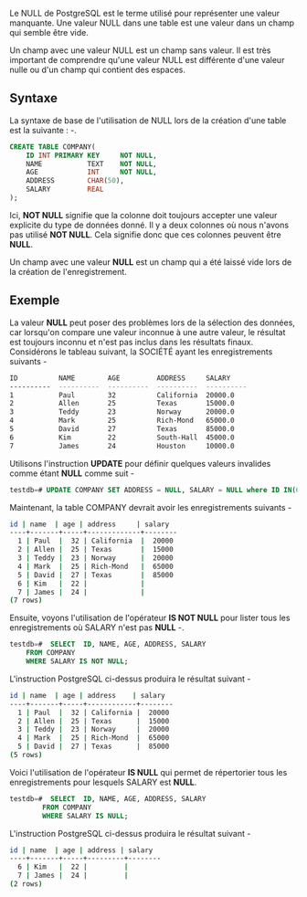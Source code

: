 Le NULL de PostgreSQL est le terme utilisé pour représenter une valeur manquante. Une valeur NULL dans une table est une valeur dans un champ qui semble être vide.

Un champ avec une valeur NULL est un champ sans valeur. Il est très important de comprendre qu'une valeur NULL est différente d'une valeur nulle ou d'un champ qui contient des espaces.

## Syntaxe

La syntaxe de base de l'utilisation de NULL lors de la création d'une table est la suivante : -.

```sql
CREATE TABLE COMPANY(
    ID INT PRIMARY KEY     NOT NULL,
    NAME           TEXT    NOT NULL,
    AGE            INT     NOT NULL,
    ADDRESS        CHAR(50),
    SALARY         REAL
);
```

Ici, **NOT NULL** signifie que la colonne doit toujours accepter une valeur explicite du type de données donné. Il y a deux colonnes où nous n'avons pas utilisé **NOT NULL**. Cela signifie donc que ces colonnes peuvent être **NULL**.

Un champ avec une valeur **NULL** est un champ qui a été laissé vide lors de la création de l'enregistrement.

## Exemple

La valeur **NULL** peut poser des problèmes lors de la sélection des données, car lorsqu'on compare une valeur inconnue à une autre valeur, le résultat est toujours inconnu et n'est pas inclus dans les résultats finaux. Considérons le tableau suivant, la SOCIÉTÉ ayant les enregistrements suivants -

```bash
ID          NAME        AGE         ADDRESS     SALARY
----------  ----------  ----------  ----------  ----------
1           Paul        32          California  20000.0
2           Allen       25          Texas       15000.0
3           Teddy       23          Norway      20000.0
4           Mark        25          Rich-Mond   65000.0
5           David       27          Texas       85000.0
6           Kim         22          South-Hall  45000.0
7           James       24          Houston     10000.0
```

Utilisons l'instruction **UPDATE** pour définir quelques valeurs invalides comme étant **NULL** comme suit -

```sql
testdb=# UPDATE COMPANY SET ADDRESS = NULL, SALARY = NULL where ID IN(6,7);
```

Maintenant, la table COMPANY devrait avoir les enregistrements suivants -

```bash
id | name  | age | address     | salary
----+-------+-----+-------------+--------
  1 | Paul  |  32 | California  |  20000
  2 | Allen |  25 | Texas       |  15000
  3 | Teddy |  23 | Norway      |  20000
  4 | Mark  |  25 | Rich-Mond   |  65000
  5 | David |  27 | Texas       |  85000
  6 | Kim   |  22 |             |
  7 | James |  24 |             |
(7 rows)
```

Ensuite, voyons l'utilisation de l'opérateur **IS NOT NULL** pour lister tous les enregistrements où SALARY n'est pas **NULL** -.

```sql
testdb=#  SELECT  ID, NAME, AGE, ADDRESS, SALARY
    FROM COMPANY
    WHERE SALARY IS NOT NULL;
```

L'instruction PostgreSQL ci-dessus produira le résultat suivant - 

```bash
id | name  | age | address    | salary
----+-------+-----+------------+--------
  1 | Paul  |  32 | California |  20000
  2 | Allen |  25 | Texas      |  15000
  3 | Teddy |  23 | Norway     |  20000
  4 | Mark  |  25 | Rich-Mond  |  65000
  5 | David |  27 | Texas      |  85000
(5 rows)
```

Voici l'utilisation de l'opérateur **IS NULL** qui permet de répertorier tous les enregistrements pour lesquels SALARY est **NULL**.

```sql
testdb=#  SELECT  ID, NAME, AGE, ADDRESS, SALARY
        FROM COMPANY
        WHERE SALARY IS NULL;
```

L'instruction PostgreSQL ci-dessus produira le résultat suivant - 

```bash
id | name  | age | address | salary
----+-------+-----+---------+--------
  6 | Kim   |  22 |         |
  7 | James |  24 |         |
(2 rows)
```